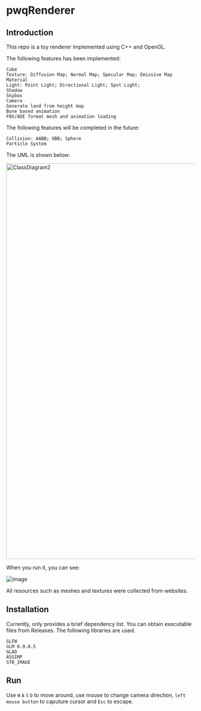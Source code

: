 # pwqRenderer

## Introduction

This repo is a toy renderer implemented using C++ and OpenGL. 

The following features has been implemented:
```
Cube
Texture: Diffusion Map; Normal Map; Specular Map; Emissive Map
Material
Light: Point Light; Directional Light; Spot Light;
Shadow
Skybox
Camera
Generate land from height map
Bone based animation
FBX/ADE format mesh and animation loading
```
The following features will be completed in the future:
```
Collision: AABB; OBB; Sphere
Particle System
```
The UML is shown below:

<img width="1058" alt="ClassDiagram2" src="https://github.com/user-attachments/assets/15b732d7-ff4d-4c9c-adcd-d4c526b34f81" />

When you run it, you can see:

![image](https://github.com/user-attachments/assets/cecb2683-4f7c-4032-a53b-3e31713dc4e0)

All resources such as meshes and textures were collected from websites. 

## Installation

Currently, only provides a brief dependency list. You can obtain executable files from Releases. The following libraries are used.
```
GLFW 
GLM 0.9.8.5
GLAD
ASSIMP
STB_IMAGE
```
## Run

Use `W` `A` `S` `D` to move around, use mouse to change camera direction, `left mouse button` to caputure cursor and `Esc` to escape.
